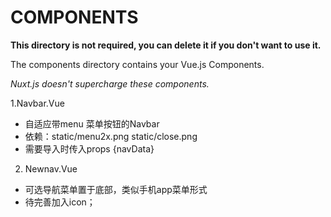 # COMPONENTS

**This directory is not required, you can delete it if you don't want to use it.**

The components directory contains your Vue.js Components.

_Nuxt.js doesn't supercharge these components._


1.Navbar.Vue
 - 自适应带menu 菜单按钮的Navbar
 - 依赖：static/menu2x.png
        static/close.png
 - 需要导入时传入props {navData}

2. Newnav.Vue
  - 可选导航菜单置于底部，类似手机app菜单形式
  - 待完善加入icon；
